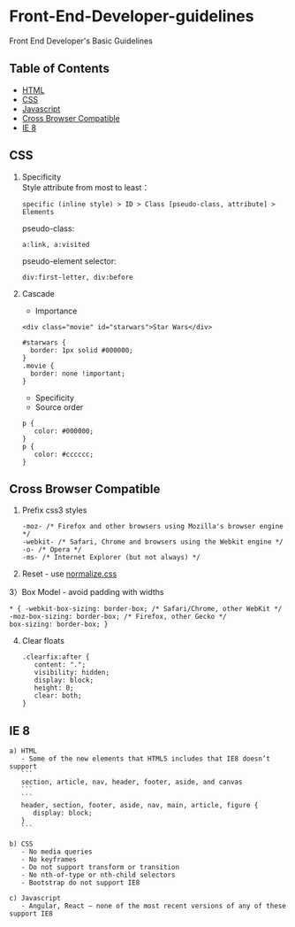 # Front-End-Developer-guidelines
Front End Developer's Basic Guidelines

## Table of Contents
  - [HTML](#html)
  - [CSS](#css)
  - [Javascript](#javascript)
  - [Cross Browser Compatible](#cross-browser-compatible)
  - [IE 8](#ie-8)
  
## CSS
1) Specificity  
   Style attribute from most to least：
   ```
   specific (inline style) > ID > Class [pseudo-class, attribute] > Elements
   ```
   pseudo-class:
   ```  
   a:link, a:visited
   ```
   pseudo-element selector: 
   ```
   div:first-letter, div:before
   ```
  
2) Cascade
   - Importance
   ```
   <div class="movie" id="starwars">Star Wars</div>
   ```
   ```
   #starwars {
     border: 1px solid #000000;
   }
   .movie {
     border: none !important;
   }
   ```
   - Specificity
   - Source order
   ```
   p {
      color: #000000;
   }
   p {
      color: #cccccc;
   }
   ```
   
## Cross Browser Compatible
1) Prefix css3 styles
   ```
   -moz- /* Firefox and other browsers using Mozilla's browser engine */
   -webkit- /* Safari, Chrome and browsers using the Webkit engine */
   -o- /* Opera */
   -ms- /* Internet Explorer (but not always) */
   ```

2) Reset - use [normalize.css](http://necolas.github.io/normalize.css/) 

3）Box Model - avoid padding with widths
   ```
   * { -webkit-box-sizing: border-box; /* Safari/Chrome, other WebKit */
   -moz-box-sizing: border-box; /* Firefox, other Gecko */
   box-sizing: border-box; }
   ```
   
4) Clear floats
   ```
   .clearfix:after { 
      content: "."; 
      visibility: hidden; 
      display: block; 
      height: 0; 
      clear: both;
   }
   ```
 
## IE 8 
    
    a) HTML
       - Some of the new elements that HTML5 includes that IE8 doesn’t support
       ```
       section, article, nav, header, footer, aside, and canvas
       ```
       ```
       header, section, footer, aside, nav, main, article, figure {
          display: block; 
       }
       ```
       
    b) CSS
       - No media queries
       - No keyframes
       - Do not support transform or transition
       - No nth-of-type or nth-child selectors
       - Bootstrap do not support IE8
       
    c) Javascript
       - Angular, React – none of the most recent versions of any of these support IE8
 
